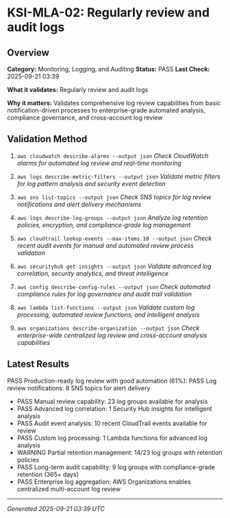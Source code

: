 # KSI-MLA-02: Regularly review and audit logs

## Overview

**Category:** Monitoring, Logging, and Auditing
**Status:** PASS
**Last Check:** 2025-09-21 03:39

**What it validates:** Regularly review and audit logs

**Why it matters:** Validates comprehensive log review capabilities from basic notification-driven processes to enterprise-grade automated analysis, compliance governance, and cross-account log review

## Validation Method

1. `aws cloudwatch describe-alarms --output json`
   *Check CloudWatch alarms for automated log review and real-time monitoring*

2. `aws logs describe-metric-filters --output json`
   *Validate metric filters for log pattern analysis and security event detection*

3. `aws sns list-topics --output json`
   *Check SNS topics for log review notifications and alert delivery mechanisms*

4. `aws logs describe-log-groups --output json`
   *Analyze log retention policies, encryption, and compliance-grade log management*

5. `aws cloudtrail lookup-events --max-items 10 --output json`
   *Check recent audit events for manual and automated review process validation*

6. `aws securityhub get-insights --output json`
   *Validate advanced log correlation, security analytics, and threat intelligence*

7. `aws config describe-config-rules --output json`
   *Check automated compliance rules for log governance and audit trail validation*

8. `aws lambda list-functions --output json`
   *Validate custom log processing, automated review functions, and intelligent analysis*

9. `aws organizations describe-organization --output json`
   *Check enterprise-wide centralized log review and cross-account analysis capabilities*

## Latest Results

PASS Production-ready log review with good automation (61%): PASS Log review notifications: 8 SNS topics for alert delivery
- PASS Manual review capability: 23 log groups available for analysis
- PASS Advanced log correlation: 1 Security Hub insights for intelligent analysis
- PASS Audit event analysis: 10 recent CloudTrail events available for review
- PASS Custom log processing: 1 Lambda functions for advanced log analysis
- WARNING Partial retention management: 14/23 log groups with retention policies
- PASS Long-term audit capability: 9 log groups with compliance-grade retention (365+ days)
- PASS Enterprise log aggregation: AWS Organizations enables centralized multi-account log review

---
*Generated 2025-09-21 03:39 UTC*